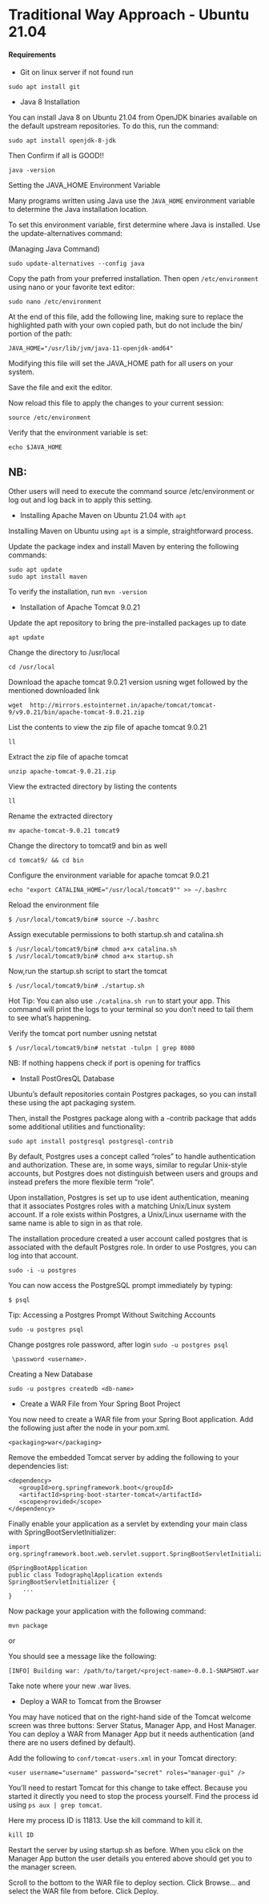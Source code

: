 
# Traditional Way Approach -  Ubuntu 21.04

#### Requirements

- Git on linux server if not found run

```
sudo apt install git
```

- Java 8 Installation

You can install Java 8 on Ubuntu 21.04 from OpenJDK binaries available on the default upstream repositories. To do this, run the command:

```
sudo apt install openjdk-8-jdk
```
Then Confirm if all is GOOD!!
```
java -version
```

Setting the JAVA_HOME Environment Variable

Many programs written using Java use the `JAVA_HOME` environment variable to determine the Java installation location.

To set this environment variable, first determine where Java is installed. Use the update-alternatives command:

(Managing Java Command)
  
  ```
  sudo update-alternatives --config java

  ```
Copy the path from your preferred installation. Then open ``/etc/environment`` using nano or your favorite text editor:

```
sudo nano /etc/environment
```

At the end of this file, add the following line, making sure to replace the highlighted path with your own copied path, but do not include the bin/ portion of the path:

```
JAVA_HOME="/usr/lib/jvm/java-11-openjdk-amd64"
```

Modifying this file will set the JAVA_HOME path for all users on your system.

Save the file and exit the editor.

Now reload this file to apply the changes to your current session:

```
source /etc/environment
```

Verify that the environment variable is set:

```
echo $JAVA_HOME
```

## NB: 
Other users will need to execute the command source /etc/environment or log out and log back in to apply this setting.

- Installing Apache Maven on Ubuntu 21.04 with `apt`

Installing Maven on Ubuntu using `apt` is a simple, straightforward process.

Update the package index and install Maven by entering the following commands:

```
sudo apt update
sudo apt install maven
```

To verify the installation, run `mvn -version`

- Installation of Apache Tomcat 9.0.21

Update the apt repository to bring the pre-installed packages up to date

```
apt update
```

Change the directory to /usr/local

```
cd /usr/local
```

Download the apache tomcat 9.0.21 version usning wget followed by the mentioned downloaded link

```
wget  http://mirrors.estointernet.in/apache/tomcat/tomcat-9/v9.0.21/bin/apache-tomcat-9.0.21.zip
```

List the contents to view the zip file of apache tomcat 9.0.21

```
ll
```

Extract the zip file of apache tomcat

```
unzip apache-tomcat-9.0.21.zip
```

View the extracted directory by listing the contents

```
ll
```
Rename the extracted directory

```
mv apache-tomcat-9.0.21 tomcat9
```

Change the directory to tomcat9 and bin as well

```
cd tomcat9/ && cd bin
```

Configure the environment variable for apache tomcat 9.0.21

```
echo "export CATALINA_HOME="/usr/local/tomcat9"" >> ~/.bashrc
```

Reload the environment file

```
$ /usr/local/tomcat9/bin# source ~/.bashrc
```

Assign executable permissions to both startup.sh and catalina.sh

```
$ /usr/local/tomcat9/bin# chmod a+x catalina.sh
$ /usr/local/tomcat9/bin# chmod a+x startup.sh
```

Now,run the startup.sh script to start the tomcat

```
$ /usr/local/tomcat9/bin# ./startup.sh
```

Hot Tip: You can also use `./catalina.sh run` to start your app. This command will print the logs to your terminal so you don’t need to tail them to see what’s happening.

Verify the tomcat port number usning netstat

```
$ /usr/local/tomcat9/bin# netstat -tulpn | grep 8080
```


NB: If nothing happens check if port is opening for traffics

- Install PostGresQL Database

Ubuntu’s default repositories contain Postgres packages, so you can install these using the apt packaging system.

Then, install the Postgres package along with a -contrib package that adds some additional utilities and functionality:

```
sudo apt install postgresql postgresql-contrib
```

By default, Postgres uses a concept called “roles” to handle authentication and authorization. These are, in some ways, similar to regular Unix-style accounts, but Postgres does not distinguish between users and groups and instead prefers the more flexible term “role”.

Upon installation, Postgres is set up to use ident authentication, meaning that it associates Postgres roles with a matching Unix/Linux system account. If a role exists within Postgres, a Unix/Linux username with the same name is able to sign in as that role.

The installation procedure created a user account called postgres that is associated with the default Postgres role. In order to use Postgres, you can log into that account.

```
sudo -i -u postgres
```

You can now access the PostgreSQL prompt immediately by typing:

```
$ psql
```

Tip: Accessing a Postgres Prompt Without Switching Accounts

```
sudo -u postgres psql
```

Change postgres role password, after login `sudo -u postgres psql`
```
 \password <username>.
```

Creating a New Database

```
sudo -u postgres createdb <db-name>
```

- Create a WAR File from Your Spring Boot Project

You now need to create a WAR file from your Spring Boot application. Add the following just after the <description> node in your pom.xml.

```
<packaging>war</packaging>
```

Remove the embedded Tomcat server by adding the following to your dependencies list:

```
<dependency>
   <groupId>org.springframework.boot</groupId>
   <artifactId>spring-boot-starter-tomcat</artifactId>
   <scope>provided</scope>
</dependency>
```

Finally enable your application as a servlet by extending your main class with SpringBootServletInitializer:

```
import org.springframework.boot.web.servlet.support.SpringBootServletInitializer;

@SpringBootApplication
public class TodographqlApplication extends SpringBootServletInitializer {
    ...
}
```

Now package your application with the following command:

```
mvn package
```

or 

You should see a message like the following:

```
[INFO] Building war: /path/to/target/<project-name>-0.0.1-SNAPSHOT.war
```

Take note where your new .war lives.

- Deploy a WAR to Tomcat from the Browser

You may have noticed that on the right-hand side of the Tomcat welcome screen was three buttons: Server Status, Manager App, and Host Manager. You can deploy a WAR from Manager App but it needs authentication (and there are no users defined by default).
 
Add the following to `conf/tomcat-users.xml` in your Tomcat directory:

```
<user username="username" password="secret" roles="manager-gui" />
```

You’ll need to restart Tomcat for this change to take effect. Because you started it directly you need to stop the process yourself. Find the process id using `ps aux | grep tomcat`.

Here my process ID is 11813. Use the kill command to kill it.

```
kill ID
```

Restart the server by using startup.sh as before. When you click on the Manager App button the user details you entered above should get you to the manager screen.

Scroll to the bottom to the WAR file to deploy section. Click Browse… and select the WAR file from before. Click Deploy.










